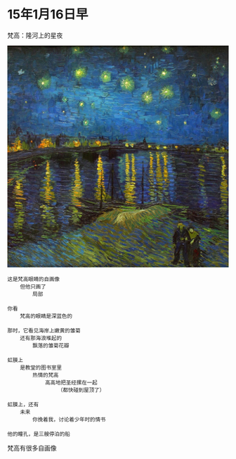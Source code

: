 

# 15年1月16日早

梵高：隆河上的星夜

![Starry](vincent/starry_Rhone2.jpg)

	这是梵高眼睛的自画像
		但他只画了
			局部
	
	你看
		梵高的眼睛是深蓝色的

	那时，它看见海岸上嫩黄的雏菊
    	还有那海浪堆起的
			飘落的雏菊花瓣
	
	虹膜上
		是教堂的图书室里
			热情的梵高
				高高地把圣经摞在一起
					（都快碰到屋顶了）

	虹膜上，还有
		未来
			你挽着我，讨论着少年时的情书

	他的瞳孔，是三艘停泊的船

	
梵高有很多自画像